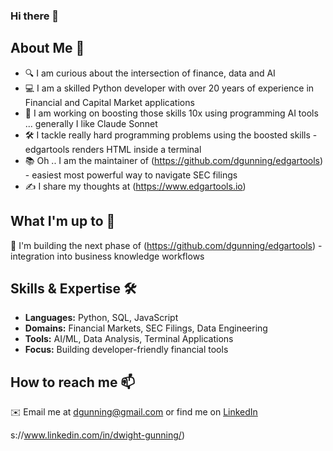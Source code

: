 ### Hi there 👋

## About Me 🚀
* 🔍 I am curious about the intersection of finance, data and AI
* 💻 I am a skilled Python developer with over 20 years of experience in Financial and Capital Market applications
* 🤖 I am working on boosting those skills 10x using programming AI tools ... generally I like Claude Sonnet
* 🛠️ I tackle really hard programming problems using the boosted skills - edgartools renders HTML inside a terminal
* 📚 Oh  .. I am the maintainer of (https://github.com/dgunning/edgartools) - easiest most powerful way to navigate SEC filings
* ✍️ I share my thoughts at (https://www.edgartools.io)

## What I'm up to 🎯
🔨 I'm building the next phase of (https://github.com/dgunning/edgartools) - integration into business knowledge workflows

## Skills & Expertise 🛠️
- **Languages:** Python, SQL, JavaScript
- **Domains:** Financial Markets, SEC Filings, Data Engineering
- **Tools:** AI/ML, Data Analysis, Terminal Applications
- **Focus:** Building developer-friendly financial tools


## How to reach me 📫
✉️ Email me at dgunning@gmail.com or find me on [LinkedIn](https://www.linkedin.com/in/dwight-gunning/)

s://www.linkedin.com/in/dwight-gunning/)
